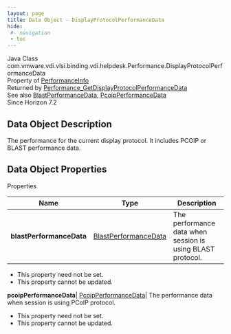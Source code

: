 ```yaml
---
layout: page
title: Data Object - DisplayProtocolPerformanceData
hide:
 #- navigation
 - toc
---
```






Java Class
    com.vmware.vdi.vlsi.binding.vdi.helpdesk.Performance.DisplayProtocolPerformanceData  
Property of
     [PerformanceInfo](vdi.helpdesk.Performance.PerformanceInfo.md#field_detail)  
Returned by
     [Performance_GetDisplayProtocolPerformanceData](vdi.helpdesk.Performance.md#getDisplayProtocolPerformanceData)  
See also
     [BlastPerformanceData](vdi.helpdesk.Performance.BlastPerformanceData.md), [PcoipPerformanceData](vdi.helpdesk.Performance.PcoipPerformanceData.md)  
Since 
    Horizon 7.2

## Data Object Description 

The performance for the current display protocol. It includes PCOIP or BLAST performance data. 

## Data Object Properties

Properties

Name |  Type |  Description   
---|---|---  
**blastPerformanceData**| [BlastPerformanceData](vdi.helpdesk.Performance.BlastPerformanceData.md)|  The performance data when session is using BLAST protocol.   


* This property need not be set.
* This property cannot be updated.

  
**pcoipPerformanceData**| [PcoipPerformanceData](vdi.helpdesk.Performance.PcoipPerformanceData.md)|  The performance data when session is using PCoIP protocol.   


* This property need not be set.
* This property cannot be updated.

  
  
  

  
  


